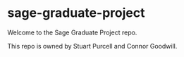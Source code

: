 # sage-graduate-project

Welcome to the Sage Graduate Project repo.

This repo is owned by Stuart Purcell and Connor Goodwill.
